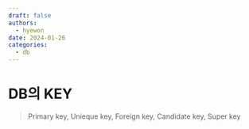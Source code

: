 ```yaml
---
draft: false
authors:
  - hyewon
date: 2024-01-26
categories:
  - db
---
```


# DB의 KEY

> Primary key, Unieque key, Foreign key, Candidate key, Super key

<!-- more -->
